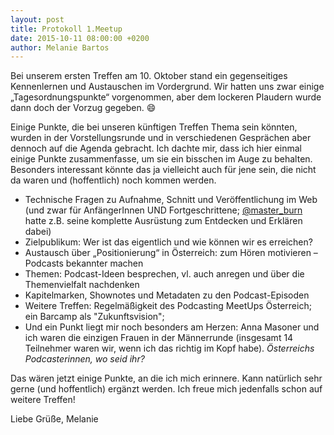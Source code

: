 ```yaml
---
layout: post
title: Protokoll 1.Meetup
date: 2015-10-11 08:00:00 +0200
author: Melanie Bartos
---
```


Bei unserem ersten Treffen am 10. Oktober stand ein gegenseitiges Kennenlernen und Austauschen 
im Vordergrund. Wir hatten uns zwar einige „Tagesordnungspunkte“ vorgenommen, aber dem lockeren 
Plaudern wurde dann doch der Vorzug gegeben. :smile:

Einige Punkte, die bei unseren künftigen Treffen Thema sein könnten, wurden in der Vorstellungsrunde 
und in verschiedenen Gesprächen aber dennoch auf die Agenda gebracht. Ich dachte mir, dass ich hier 
einmal einige Punkte zusammenfasse, um sie ein bisschen im Auge zu behalten. Besonders interessant 
könnte das ja vielleicht auch für jene sein, die nicht da waren und (hoffentlich) noch kommen werden.

* Technische Fragen zu Aufnahme, Schnitt und Veröffentlichung im Web (und zwar für AnfängerInnen UND 
  Fortgeschrittene; [@master_burn](https://sendegate.de/users/master_burn) hatte z.B. seine 
  komplette Ausrüstung zum Entdecken und Erklären dabei)
* Zielpublikum: Wer ist das eigentlich und wie können wir es erreichen?
* Austausch über „Positionierung“ in Österreich: zum Hören motivieren – Podcasts bekannter machen
* Themen: Podcast-Ideen besprechen, vl. auch anregen und über die Themenvielfalt nachdenken
* Kapitelmarken, Shownotes und Metadaten zu den Podcast-Episoden
* Weitere Treffen: Regelmäßigkeit des Podcasting MeetUps Österreich; ein Barcamp als "Zukunftsvision";
* Und ein Punkt liegt mir noch besonders am Herzen: Anna Masoner und ich waren die einzigen Frauen 
  in der Männerrunde (insgesamt 14 Teilnehmer waren wir, wenn ich das richtig im Kopf habe). 
  *Österreichs Podcasterinnen, wo seid ihr?*

Das wären jetzt einige Punkte, an die ich mich erinnere. Kann natürlich sehr gerne (und 
hoffentlich) ergänzt werden. Ich freue mich jedenfalls schon auf weitere Treffen!

Liebe Grüße,
Melanie
